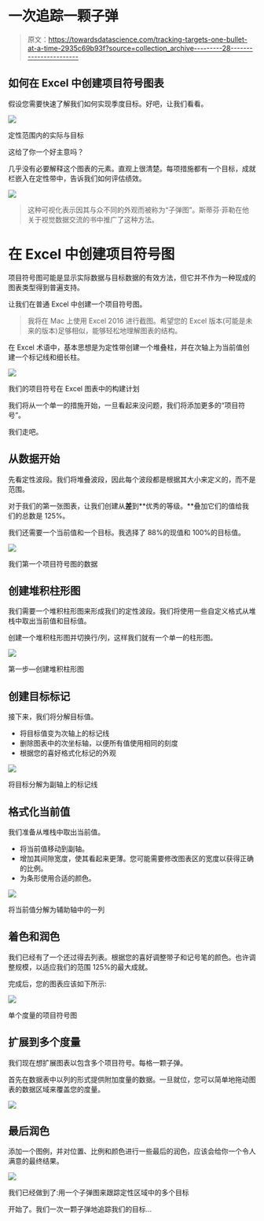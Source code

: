 # 一次追踪一颗子弹

> 原文：<https://towardsdatascience.com/tracking-targets-one-bullet-at-a-time-2935c69b93f?source=collection_archive---------28----------------------->

## 如何在 Excel 中创建项目符号图表

假设您需要快速了解我们如何实现季度目标。好吧，让我们看看。

![](img/805216c0f0336e28a676df989f9ab694.png)

定性范围内的实际与目标

这给了你一个好主意吗？

几乎没有必要解释这个图表的元素。直观上很清楚。每项措施都有一个目标，成就栏嵌入在定性带中，告诉我们如何评估绩效。

![](img/bad62ebbb924c53ed347b7539ce383c5.png)

> 这种可视化表示因其与众不同的外观而被称为“子弹图”。斯蒂芬·菲勒在他关于视觉数据交流的书中推广了这种方法。

# 在 Excel 中创建项目符号图

项目符号图可能是显示实际数据与目标数据的有效方法，但它并不作为一种现成的图表类型得到普遍支持。

让我们在普通 Excel 中创建一个项目符号图。

> 我将在 Mac 上使用 Excel 2016 进行截图。希望您的 Excel 版本(可能是未来的版本)足够相似，能够轻松地理解图表的结构。

在 Excel 术语中，基本思想是为定性带创建一个堆叠柱，并在次轴上为当前值创建一个标记线和细长柱。

![](img/971c20cb0ea241f758d96756fb8de9fe.png)

我们的项目符号在 Excel 图表中的构建计划

我们将从一个单一的措施开始，一旦看起来没问题，我们将添加更多的“项目符号”。

我们走吧。

## 从数据开始

先看定性波段。我们将堆叠波段，因此每个波段都是根据其大小来定义的，而不是范围。

对于我们的第一张图表，让我们创建从**差**到**优秀的等级。**叠加它们的值给我们的总数是 125%。

我们还需要一个当前值和一个目标。我选择了 88%的现值和 100%的目标值。

![](img/c5e9ee509930dbb73298448bd776c0b1.png)

我们第一个项目符号图的数据

## 创建堆积柱形图

我们需要一个堆积柱形图来形成我们的定性波段。我们将使用一些自定义格式从堆栈中取出当前值和目标值。

创建一个堆积柱形图并切换行/列，这样我们就有一个单一的柱形图。

![](img/d742c9db8aaddd4c6be8f1703bbc0d65.png)

第一步—创建堆积柱形图

## 创建目标标记

接下来，我们将分解目标值。

*   将目标值变为次轴上的标记线
*   删除图表中的次坐标轴，以便所有值使用相同的刻度
*   根据您的喜好格式化标记的外观

![](img/957d421e33ef09e50b61389df186e2c5.png)

将目标分解为副轴上的标记线

## 格式化当前值

我们准备从堆栈中取出当前值。

*   将当前值移动到副轴。
*   增加其间隙宽度，使其看起来更薄。您可能需要修改图表区的宽度以获得正确的比例。
*   为条形使用合适的颜色。

![](img/e93e1c335756ec9bd9b60de33ee69d38.png)

将当前值分解为辅助轴中的一列

## 着色和润色

我们已经有了一个还过得去列表。根据您的喜好调整带子和记号笔的颜色。也许调整规模，以适应我们的范围 125%的最大成就。

完成后，您的图表应该如下所示:

![](img/5b748400e8bfee662f9566288d6e4aec.png)

单个度量的项目符号图

## 扩展到多个度量

我们现在想扩展图表以包含多个项目符号。每格一颗子弹。

首先在数据表中以列的形式提供附加度量的数据。一旦就位，您可以简单地拖动图表的数据区域来覆盖您的度量。

![](img/8fb934f546f60a24b0d77eab2a70b8c0.png)

## 最后润色

添加一个图例，并对位置、比例和颜色进行一些最后的润色，应该会给你一个令人满意的最终结果。

![](img/fa4e1e7b795bf7f5d49c927fa5152eea.png)

我们已经做到了:用一个子弹图来跟踪定性区域中的多个目标

开始了。我们一次一颗子弹地追踪我们的目标…
